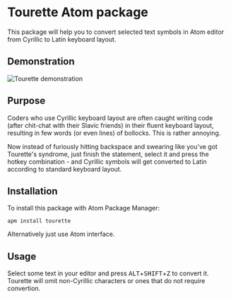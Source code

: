 # Tourette Atom package

This package will help you to convert selected text symbols in Atom editor
from Cyrillic to Latin keyboard layout.

## Demonstration

![Tourette demonstration](http://cheersunlimited.com.ua/tourette-demo.gif)

## Purpose

Coders who use Cyrillic keyboard layout are often caught writing code (after chit-chat with their Slavic friends) in their fluent keyboard layout, resulting in few words (or even lines) of bollocks. This is rather annoying.

Now instead of furiously hitting backspace and swearing like you've got Tourette's syndrome, just finish the statement, select it and press the hotkey combination - and Cyrillic symbols will get converted to Latin according to standard keyboard layout.

## Installation

To install this package with Atom Package Manager:

```shell
apm install tourette
```

Alternatively just use Atom interface.

## Usage

Select some text in your editor and press <kbd>ALT</kbd>+<kbd>SHIFT</kbd>+<kbd>Z</kbd> to convert it. Tourette will omit non-Cyrillic characters or ones that do not require convertion.
